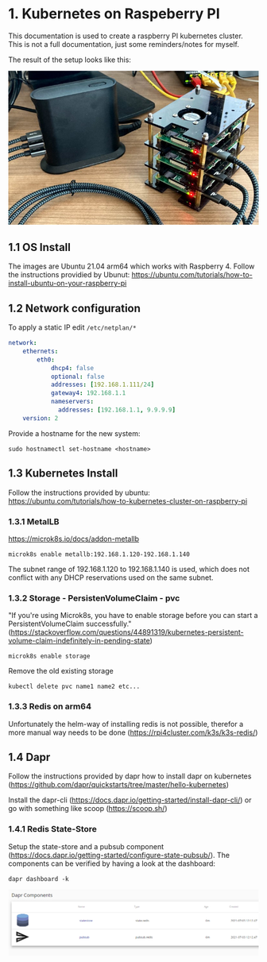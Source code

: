 # 1. Kubernetes on Raspeberry PI
This documentation is used to create a raspberry PI kubernetes cluster. This is not a full documentation, just some reminders/notes for myself.

The result of the setup looks like this:

![k8s raspberry pi](./.assets/k8s-pi.jpg)

## 1.1 OS Install
The images are Ubuntu 21.04 arm64 which works with Raspberry 4. Follow the instructions providied by Ubunut: https://ubuntu.com/tutorials/how-to-install-ubuntu-on-your-raspberry-pi

## 1.2 Network configuration
To apply a static IP edit ```/etc/netplan/*```

```yaml
network:
    ethernets:
        eth0:
            dhcp4: false
            optional: false
            addresses: [192.168.1.111/24]
            gateway4: 192.168.1.1
            nameservers:
              addresses: [192.168.1.1, 9.9.9.9]
    version: 2
```

Provide a hostname for the new system:

```
sudo hostnamectl set-hostname <hostname>
```

## 1.3 Kubernetes Install
Follow the instructions provided by ubuntu: https://ubuntu.com/tutorials/how-to-kubernetes-cluster-on-raspberry-pi

### 1.3.1 MetalLB
https://microk8s.io/docs/addon-metallb

```
microk8s enable metallb:192.168.1.120-192.168.1.140
```

The subnet range of 192.168.1.120 to 192.168.1.140 is used, which does not conflict with any DHCP reservations used on the same subnet.


### 1.3.2 Storage - PersistenVolumeClaim - pvc
"If you're using Microk8s, you have to enable storage before you can start a PersistentVolumeClaim successfully." (https://stackoverflow.com/questions/44891319/kubernetes-persistent-volume-claim-indefinitely-in-pending-state)

```
microk8s enable storage
```

Remove the old existing storage
```
kubectl delete pvc name1 name2 etc...
```

### 1.3.3 Redis on arm64
Unfortunately the helm-way of installing redis is not possible, therefor a more manual way needs to be done (https://rpi4cluster.com/k3s/k3s-redis/)

## 1.4 Dapr
Follow the instructions provided by dapr how to install dapr on kubernetes (https://github.com/dapr/quickstarts/tree/master/hello-kubernetes)

Install the dapr-cli (https://docs.dapr.io/getting-started/install-dapr-cli/) or go with something like scoop (https://scoop.sh/)

### 1.4.1 Redis State-Store
Setup the state-store and a pubsub component (https://docs.dapr.io/getting-started/configure-state-pubsub/). The components can be verified by having a look at the dashboard:

```
dapr dashboard -k
```

![dapr dashboard](./.assets/dapr_dashboard.png)

